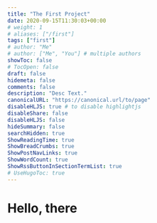 ```yaml
---
title: "The First Project"
date: 2020-09-15T11:30:03+00:00
# weight: 1
# aliases: ["/first"]
tags: ["first"]
# author: "Me"
# author: ["Me", "You"] # multiple authors
showToc: false
# TocOpen: false
draft: false
hidemeta: false
comments: false
description: "Desc Text."
canonicalURL: "https://canonical.url/to/page"
disableHLJS: true # to disable highlightjs
disableShare: false
disableHLJS: false
hideSummary: false
searchHidden: true
ShowReadingTime: true
ShowBreadCrumbs: true
ShowPostNavLinks: true
ShowWordCount: true
ShowRssButtonInSectionTermList: true
# UseHugoToc: true
---
```

# Hello, there